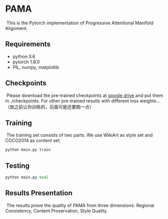 PAMA
================
​		This is the Pytorch implementation of Progressive Attentional Manifold Alignment.

## Requirements

* python 3.6
* pytorch 1.8.0
* PIL, numpy, matplotlib

## Checkpoints

​		Please download the pre-trained checkpoints at [google drive](https://drive.google.com/file/d/1rPB_qnelVVSad6CtadmhRFi0PMI_RKdy/view?usp=sharing) and put them in ./checkpoints. For other pre-trained results with different loss weights...（放之前让你训练的，后面可能还要跑一点）

## Training

​		The training set consists of two parts. We use WikiArt as style set and COCO2014 as content set.

```python
python main.py train
```

## Testing

```python
python main.py eval
```

## Results Presentation

​		The results prove the quality of PAMA from three dimensions: Regional Consistency, Content Proservation, Style Quality.  
